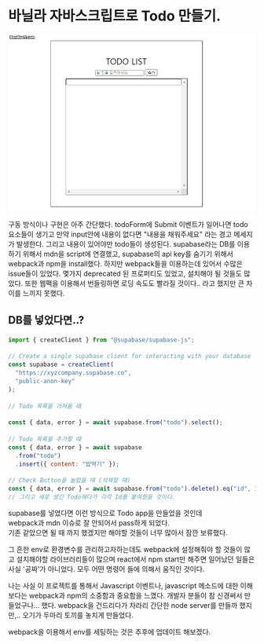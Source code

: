 # 바닐라 자바스크립트로 Todo 만들기.

![Alt text](<Honeycam 2023-07-31 16-41-41.gif>)

구동 방식이나 구현은 아주 간단했다.
todoForm에 Submit 이벤트가 일어나면 todo 요소들이 생기고
만약 input안에 내용이 없다면 "내용을 채워주세요" 라는 경고 메세지가 발생한다.
그리고 내용이 있어야만 todo들이 생성된다.
supabase라는 DB를 이용하기 위해서 mdn을 script에 연결했고,
supabase의 api key를 숨기기 위해서 webpack과 npm을 install했다.
하지만 webpack들을 이용하는데 있어서 수많은 issue들이 있었다.
몇가지 deprecated 된 프로퍼티도 있었고, 설치해야 될 것들도 많았다.
또한 웹팩을 이용해서 번들링하면 로딩 속도도 빨라질 것이다.. 라고 했지만
큰 차이를 느끼지 못했다.

## DB를 넣었다면..?

```javascript
import { createClient } from "@supabase/supabase-js";

// Create a single supabase client for interacting with your database
const supabase = createClient(
  "https://xyzcompany.supabase.co",
  "public-anon-key"
);

// Todo 목록을 가져올 때

const { data, error } = await supabase.from("todo").select();

// Todo 목록을 추가할 때
const { data, error } = await supabase
  .from("todo")
  .insert({ content: "밥먹기" });

// Check Button을 눌렀을 때 (삭제할 때)
const { data, error } = await supabase.from("todo").delete().eq("id", 1);
// 그리고 새로 생긴 Todo에다가 각각 Id를 붙여줬을 것이다.
```

supabase를 넣었다면 이런 방식으로 Todo app을 만들었을 것인데<br/>
webpack과 mdn 이슈로 잘 안되어서 pass하게 되었다.<br/> 기존 같았으면 될 때 까지 했겠지만 해야할 것들이 너무 많아서 잠깐 보류했다.<br/>

그 흔한 env로 환경변수를 관리하고자하는데도 webpack에 설정해줘야 할 것들이 많고 설치해야할 라이브러리들이 많으며 react에서 npm start만 해주면 일어났던 일들은 사실 '공짜'가 아니었다. 모두 어떤 명령어 들에 의해서 움직인 것이다.

나는 사실 이 프로젝트를 통해서 Javascript 이벤트나, javascript 메소드에 대한 이해보다는 webpack과 npm의 소중함과 중요함을 느꼈다. 개발자 분들이 참 신경써서 만들었구나... 했다.
webpack을 건드리다가 차라리 간단한 node server를 만들까 했지만,.. 오기가 두마리 토끼를 놓치게 만들었다.

webpack을 이용해서 env를 세팅하는 것은 추후에 업데이트 해보겠다.
